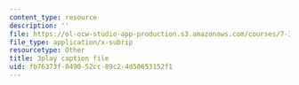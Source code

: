 ```yaml
---
content_type: resource
description: ''
file: https://ol-ocw-studio-app-production.s3.amazonaws.com/courses/7-341-the-microbiome-and-drug-delivery-cross-species-communication-in-health-and-disease-spring-2018/fb76373f049052cc89c24d50653152f1_blD8f7MOhFQ.vtt
file_type: application/x-subrip
resourcetype: Other
title: 3play caption file
uid: fb76373f-0490-52cc-89c2-4d50653152f1
---
```


